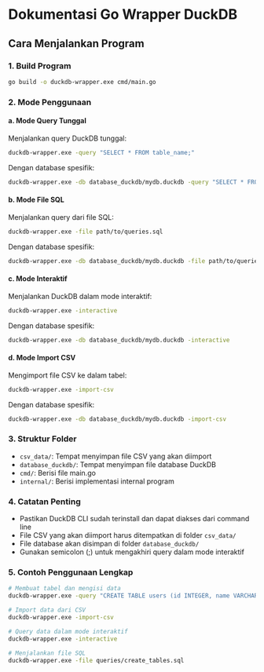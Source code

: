 # Dokumentasi Go Wrapper DuckDB

## Cara Menjalankan Program

### 1. Build Program
```bash
go build -o duckdb-wrapper.exe cmd/main.go
```

### 2. Mode Penggunaan

#### a. Mode Query Tunggal
Menjalankan query DuckDB tunggal:
```bash
duckdb-wrapper.exe -query "SELECT * FROM table_name;"
```

Dengan database spesifik:
```bash
duckdb-wrapper.exe -db database_duckdb/mydb.duckdb -query "SELECT * FROM table_name;"
```

#### b. Mode File SQL
Menjalankan query dari file SQL:
```bash
duckdb-wrapper.exe -file path/to/queries.sql
```

Dengan database spesifik:
```bash
duckdb-wrapper.exe -db database_duckdb/mydb.duckdb -file path/to/queries.sql
```

#### c. Mode Interaktif
Menjalankan DuckDB dalam mode interaktif:
```bash
duckdb-wrapper.exe -interactive
```

Dengan database spesifik:
```bash
duckdb-wrapper.exe -db database_duckdb/mydb.duckdb -interactive
```

#### d. Mode Import CSV
Mengimport file CSV ke dalam tabel:
```bash
duckdb-wrapper.exe -import-csv
```

Dengan database spesifik:
```bash
duckdb-wrapper.exe -db database_duckdb/mydb.duckdb -import-csv
```

### 3. Struktur Folder
- `csv_data/`: Tempat menyimpan file CSV yang akan diimport
- `database_duckdb/`: Tempat menyimpan file database DuckDB
- `cmd/`: Berisi file main.go
- `internal/`: Berisi implementasi internal program

### 4. Catatan Penting
- Pastikan DuckDB CLI sudah terinstall dan dapat diakses dari command line
- File CSV yang akan diimport harus ditempatkan di folder `csv_data/`
- File database akan disimpan di folder `database_duckdb/`
- Gunakan semicolon (;) untuk mengakhiri query dalam mode interaktif

### 5. Contoh Penggunaan Lengkap
```bash
# Membuat tabel dan mengisi data
duckdb-wrapper.exe -query "CREATE TABLE users (id INTEGER, name VARCHAR);"

# Import data dari CSV
duckdb-wrapper.exe -import-csv

# Query data dalam mode interaktif
duckdb-wrapper.exe -interactive

# Menjalankan file SQL
duckdb-wrapper.exe -file queries/create_tables.sql
```

        